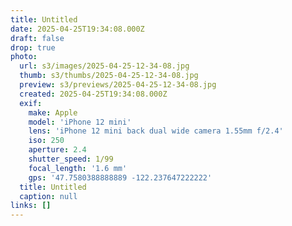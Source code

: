 ```yaml
---
title: Untitled
date: 2025-04-25T19:34:08.000Z
draft: false
drop: true
photo:
  url: s3/images/2025-04-25-12-34-08.jpg
  thumb: s3/thumbs/2025-04-25-12-34-08.jpg
  preview: s3/previews/2025-04-25-12-34-08.jpg
  created: 2025-04-25T19:34:08.000Z
  exif:
    make: Apple
    model: 'iPhone 12 mini'
    lens: 'iPhone 12 mini back dual wide camera 1.55mm f/2.4'
    iso: 250
    aperture: 2.4
    shutter_speed: 1/99
    focal_length: '1.6 mm'
    gps: '47.7580388888889 -122.237647222222'
  title: Untitled
  caption: null
links: []
---
```

